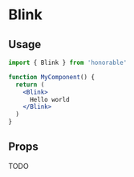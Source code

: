 # Blink

## Usage

```jsx
import { Blink } from 'honorable'

function MyComponent() {
  return (
    <Blink>
      Hello world
    </Blink>
  )
}
```

## Props

TODO
